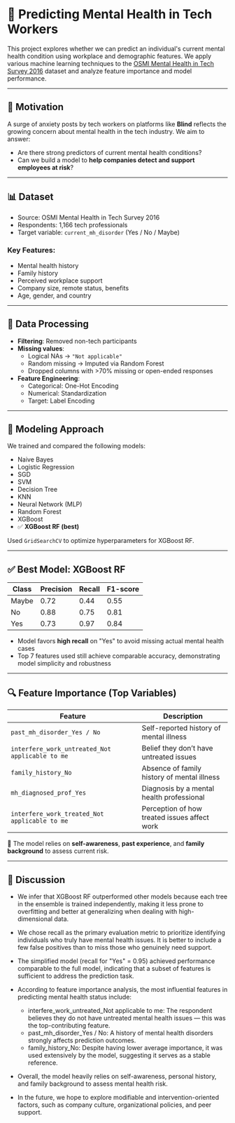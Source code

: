 # 🧠 Predicting Mental Health in Tech Workers

This project explores whether we can predict an individual's current mental health condition using workplace and demographic features. We apply various machine learning techniques to the [OSMI Mental Health in Tech Survey 2016](https://osmihelp.org/research) dataset and analyze feature importance and model performance.

---

## 📌 Motivation

A surge of anxiety posts by tech workers on platforms like **Blind** reflects the growing concern about mental health in the tech industry. We aim to answer:

- Are there strong predictors of current mental health conditions?
- Can we build a model to **help companies detect and support employees at risk**?

---

## 📊 Dataset

- Source: OSMI Mental Health in Tech Survey 2016  
- Respondents: 1,166 tech professionals  
- Target variable: `current_mh_disorder` (Yes / No / Maybe)

### Key Features:
- Mental health history  
- Family history  
- Perceived workplace support  
- Company size, remote status, benefits  
- Age, gender, and country

---

## 🧹 Data Processing

- **Filtering**: Removed non-tech participants
- **Missing values**:
  - Logical NAs → `"Not applicable"`
  - Random missing → Imputed via Random Forest
  - Dropped columns with >70% missing or open-ended responses
- **Feature Engineering**:
  - Categorical: One-Hot Encoding
  - Numerical: Standardization
  - Target: Label Encoding

---

## 🧠 Modeling Approach

We trained and compared the following models:

- Naive Bayes  
- Logistic Regression  
- SGD  
- SVM  
- Decision Tree  
- KNN  
- Neural Network (MLP)  
- Random Forest  
- XGBoost  
- ✅ **XGBoost RF (best)**

Used `GridSearchCV` to optimize hyperparameters for XGBoost RF.

---

## ✅ Best Model: XGBoost RF

| Class    | Precision | Recall | F1-score |
|----------|-----------|--------|----------|
| Maybe    | 0.72      | 0.44   | 0.55     |
| No       | 0.88      | 0.75   | 0.81     |
| Yes      | 0.73      | 0.97   | 0.84     |

- Model favors **high recall** on "Yes" to avoid missing actual mental health cases
- Top 7 features used still achieve comparable accuracy, demonstrating model simplicity and robustness

---

## 🔍 Feature Importance (Top Variables)

| Feature                                             | Description                                            |
|-----------------------------------------------------|--------------------------------------------------------|
| `past_mh_disorder_Yes / No`                         | Self-reported history of mental illness               |
| `interfere_work_untreated_Not applicable to me`     | Belief they don’t have untreated issues               |
| `family_history_No`                                 | Absence of family history of mental illness           |
| `mh_diagnosed_prof_Yes`                             | Diagnosis by a mental health professional             |
| `interfere_work_treated_Not applicable to me`       | Perception of how treated issues affect work          |

📌 The model relies on **self-awareness**, **past experience**, and **family background** to assess current risk.

---

## 💬 Discussion

- We infer that XGBoost RF outperformed other models because each tree in the ensemble is trained independently, making it less prone to overfitting and better at generalizing when dealing with high-dimensional data.
- We chose recall as the primary evaluation metric to prioritize identifying individuals who truly have mental health issues. It is better to include a few false positives than to miss those who genuinely need support.
- The simplified model (recall for "Yes" = 0.95) achieved performance comparable to the full model, indicating that a subset of features is sufficient to address the prediction task.
- According to feature importance analysis, the most influential features in predicting mental health status include:
  - interfere_work_untreated_Not applicable to me: The respondent believes they do not have untreated mental health issues — this was the top-contributing feature.
  - past_mh_disorder_Yes / No: A history of mental health disorders strongly affects prediction outcomes.
  - family_history_No: Despite having lower average importance, it was used extensively by the model, suggesting it serves as a stable reference.

- Overall, the model heavily relies on self-awareness, personal history, and family background to assess mental health risk.
- In the future, we hope to explore modifiable and intervention-oriented factors, such as company culture, organizational policies, and peer support.
